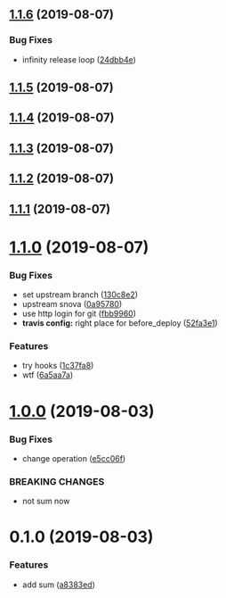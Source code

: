 ## [1.1.6](https://github.com/jeetiss/try-release-it/compare/1.1.5...1.1.6) (2019-08-07)


### Bug Fixes

* infinity release loop ([24dbb4e](https://github.com/jeetiss/try-release-it/commit/24dbb4e))

## [1.1.5](https://github.com/jeetiss/try-release-it/compare/1.1.4...1.1.5) (2019-08-07)

## [1.1.4](https://github.com/jeetiss/try-release-it/compare/1.1.3...1.1.4) (2019-08-07)

## [1.1.3](https://github.com/jeetiss/try-release-it/compare/1.1.2...1.1.3) (2019-08-07)

## [1.1.2](https://github.com/jeetiss/try-release-it/compare/1.1.1...1.1.2) (2019-08-07)

## [1.1.1](https://github.com/jeetiss/try-release-it/compare/1.1.0...1.1.1) (2019-08-07)

# [1.1.0](https://github.com/jeetiss/try-release-it/compare/1.0.0...1.1.0) (2019-08-07)


### Bug Fixes

* set upstream branch ([130c8e2](https://github.com/jeetiss/try-release-it/commit/130c8e2))
* upstream snova ([0a95780](https://github.com/jeetiss/try-release-it/commit/0a95780))
* use http login for git ([fbb9960](https://github.com/jeetiss/try-release-it/commit/fbb9960))
* **travis config:** right place for before_deploy ([52fa3e1](https://github.com/jeetiss/try-release-it/commit/52fa3e1))


### Features

* try hooks ([1c37fa8](https://github.com/jeetiss/try-release-it/commit/1c37fa8))
* wtf ([6a5aa7a](https://github.com/jeetiss/try-release-it/commit/6a5aa7a))

# [1.0.0](https://github.com/jeetiss/try-release-it/compare/0.1.0...1.0.0) (2019-08-03)


### Bug Fixes

* change operation ([e5cc06f](https://github.com/jeetiss/try-release-it/commit/e5cc06f))


### BREAKING CHANGES

* not sum now

# 0.1.0 (2019-08-03)


### Features

* add sum ([a8383ed](https://github.com/jeetiss/try-release-it/commit/a8383ed))

